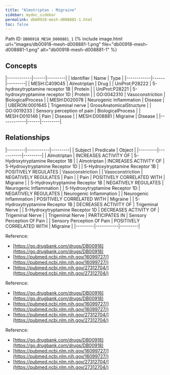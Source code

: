 ```yaml
---
title: "Almotriptan - Migraine"
sidebar: mydoc_sidebar
permalink: db00918-mesh-d008881-1.html
toc: false 
---
```



Path ID: `DB00918_MESH_D008881_1`
{% include image.html url="images/db00918-mesh-d008881-1.png" file="db00918-mesh-d008881-1.png" alt="db00918-mesh-d008881-1" %}

## Concepts

|------------|------|---------|
| Identifier | Name | Type    |
|------------|------|---------|
| MESH:C409045 | Almotriptan | Drug |
| UniProt:P28222 | 5-hydroxytryptamine receptor 1B | Protein |
| UniProt:P28221 | 5-hydroxytryptamine receptor 1D | Protein |
| GO:0042310 | Vasoconstriction | BiologicalProcess |
| MESH:D020078 | Neurogenic Inflammation | Disease |
| UBERON:0001645 | Trigeminal nerve | GrossAnatomicalStructure |
| GO:0019233 | Sensory perception of pain | BiologicalProcess |
| MESH:D010146 | Pain | Disease |
| MESH:D008881 | Migraine | Disease |
|------------|------|---------|

## Relationships

|---------|-----------|---------|
| Subject | Predicate | Object  |
|---------|-----------|---------|
| Almotriptan | INCREASES ACTIVITY OF | 5-Hydroxytryptamine Receptor 1B |
| Almotriptan | INCREASES ACTIVITY OF | 5-Hydroxytryptamine Receptor 1D |
| 5-Hydroxytryptamine Receptor 1B | POSITIVELY REGULATES | Vasoconstriction |
| Vasoconstriction | NEGATIVELY REGULATES | Pain |
| Pain | POSITIVELY CORRELATED WITH | Migraine |
| 5-Hydroxytryptamine Receptor 1B | NEGATIVELY REGULATES | Neurogenic Inflammation |
| 5-Hydroxytryptamine Receptor 1D | NEGATIVELY REGULATES | Neurogenic Inflammation |
| Neurogenic Inflammation | POSITIVELY CORRELATED WITH | Migraine |
| 5-Hydroxytryptamine Receptor 1B | DECREASES ACTIVITY OF | Trigeminal Nerve |
| 5-Hydroxytryptamine Receptor 1D | DECREASES ACTIVITY OF | Trigeminal Nerve |
| Trigeminal Nerve | PARTICIPATES IN | Sensory Perception Of Pain |
| Sensory Perception Of Pain | POSITIVELY CORRELATED WITH | Migraine |
|---------|-----------|---------|

Reference: 
  - [https://go.drugbank.com/drugs/DB00918](https://go.drugbank.com/drugs/DB00918)
  - [https://pubmed.ncbi.nlm.nih.gov/16099727/](https://pubmed.ncbi.nlm.nih.gov/16099727/)
  - [https://pubmed.ncbi.nlm.nih.gov/27312704/](https://pubmed.ncbi.nlm.nih.gov/27312704/)

Reference: 
  - [https://go.drugbank.com/drugs/DB00918](https://go.drugbank.com/drugs/DB00918)
  - [https://pubmed.ncbi.nlm.nih.gov/16099727/](https://pubmed.ncbi.nlm.nih.gov/16099727/)
  - [https://pubmed.ncbi.nlm.nih.gov/27312704/](https://pubmed.ncbi.nlm.nih.gov/27312704/)

Reference: 
  - [https://go.drugbank.com/drugs/DB00918](https://go.drugbank.com/drugs/DB00918)
  - [https://pubmed.ncbi.nlm.nih.gov/16099727/](https://pubmed.ncbi.nlm.nih.gov/16099727/)
  - [https://pubmed.ncbi.nlm.nih.gov/27312704/](https://pubmed.ncbi.nlm.nih.gov/27312704/)
